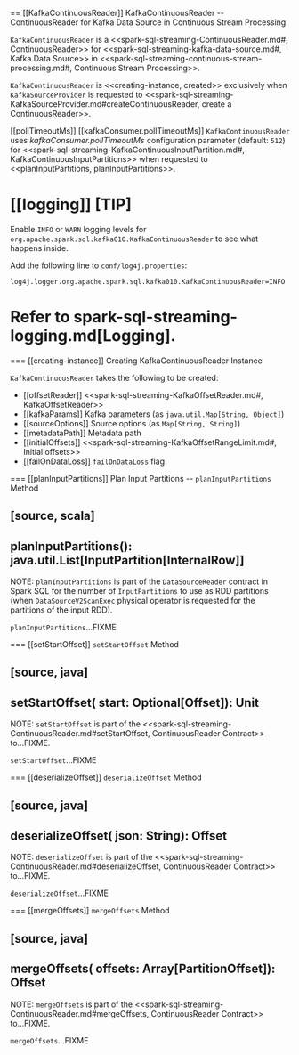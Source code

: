 == [[KafkaContinuousReader]] KafkaContinuousReader -- ContinuousReader for Kafka Data Source in Continuous Stream Processing

`KafkaContinuousReader` is a <<spark-sql-streaming-ContinuousReader.md#, ContinuousReader>> for <<spark-sql-streaming-kafka-data-source.md#, Kafka Data Source>> in <<spark-sql-streaming-continuous-stream-processing.md#, Continuous Stream Processing>>.

`KafkaContinuousReader` is <<creating-instance, created>> exclusively when `KafkaSourceProvider` is requested to <<spark-sql-streaming-KafkaSourceProvider.md#createContinuousReader, create a ContinuousReader>>.

[[pollTimeoutMs]]
[[kafkaConsumer.pollTimeoutMs]]
`KafkaContinuousReader` uses *kafkaConsumer.pollTimeoutMs* configuration parameter (default: `512`) for <<spark-sql-streaming-KafkaContinuousInputPartition.md#, KafkaContinuousInputPartitions>> when requested to <<planInputPartitions, planInputPartitions>>.

[[logging]]
[TIP]
====
Enable `INFO` or `WARN` logging levels for `org.apache.spark.sql.kafka010.KafkaContinuousReader` to see what happens inside.

Add the following line to `conf/log4j.properties`:

```
log4j.logger.org.apache.spark.sql.kafka010.KafkaContinuousReader=INFO
```

Refer to spark-sql-streaming-logging.md[Logging].
====

=== [[creating-instance]] Creating KafkaContinuousReader Instance

`KafkaContinuousReader` takes the following to be created:

* [[offsetReader]] <<spark-sql-streaming-KafkaOffsetReader.md#, KafkaOffsetReader>>
* [[kafkaParams]] Kafka parameters (as `java.util.Map[String, Object]`)
* [[sourceOptions]] Source options (as `Map[String, String]`)
* [[metadataPath]] Metadata path
* [[initialOffsets]] <<spark-sql-streaming-KafkaOffsetRangeLimit.md#, Initial offsets>>
* [[failOnDataLoss]] `failOnDataLoss` flag

=== [[planInputPartitions]] Plan Input Partitions -- `planInputPartitions` Method

[source, scala]
----
planInputPartitions(): java.util.List[InputPartition[InternalRow]]
----

NOTE: `planInputPartitions` is part of the `DataSourceReader` contract in Spark SQL for the number of `InputPartitions` to use as RDD partitions (when `DataSourceV2ScanExec` physical operator is requested for the partitions of the input RDD).

`planInputPartitions`...FIXME

=== [[setStartOffset]] `setStartOffset` Method

[source, java]
----
setStartOffset(
  start: Optional[Offset]): Unit
----

NOTE: `setStartOffset` is part of the <<spark-sql-streaming-ContinuousReader.md#setStartOffset, ContinuousReader Contract>> to...FIXME.

`setStartOffset`...FIXME

=== [[deserializeOffset]] `deserializeOffset` Method

[source, java]
----
deserializeOffset(
  json: String): Offset
----

NOTE: `deserializeOffset` is part of the <<spark-sql-streaming-ContinuousReader.md#deserializeOffset, ContinuousReader Contract>> to...FIXME.

`deserializeOffset`...FIXME

=== [[mergeOffsets]] `mergeOffsets` Method

[source, java]
----
mergeOffsets(
  offsets: Array[PartitionOffset]): Offset
----

NOTE: `mergeOffsets` is part of the <<spark-sql-streaming-ContinuousReader.md#mergeOffsets, ContinuousReader Contract>> to...FIXME.

`mergeOffsets`...FIXME
